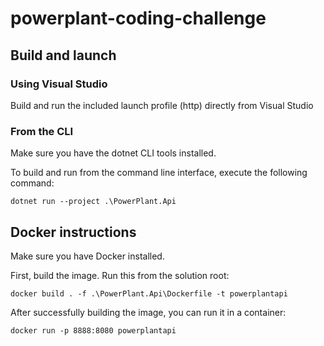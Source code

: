 # powerplant-coding-challenge

## Build and launch

### Using Visual Studio

Build and run the included launch profile (http) directly from Visual Studio

### From the CLI

Make sure you have the dotnet CLI tools installed.

To build and run from the command line interface, execute the following command:

`dotnet run --project .\PowerPlant.Api`



## Docker instructions

Make sure you have Docker installed.

First, build the image. Run this from the solution root:

`docker build . -f .\PowerPlant.Api\Dockerfile -t powerplantapi`

After successfully building the image, you can run it in a container:

`docker run -p 8888:8080 powerplantapi`